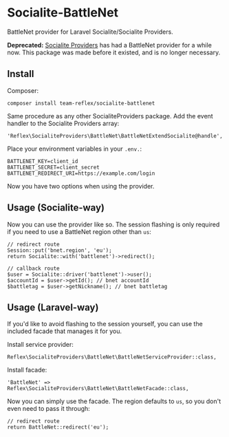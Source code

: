 # Socialite-BattleNet
BattleNet provider for Laravel Socialite/Socialite Providers.

**Deprecated:** [Socialite Providers](https://socialiteproviders.netlify.com/providers/battle-net.html) has had a BattleNet provider for a while now. This package was made before it existed, and is no longer necessary.

## Install

Composer:

`composer install team-reflex/socialite-battlenet`

Same procedure as any other SocialiteProviders package. Add the event handler to the Socialite Providers array:

```
'Reflex\SocialiteProviders\BattleNet\BattleNetExtendSocialite@handle',
```

Place your environment variables in your `.env.`:

```
BATTLENET_KEY=client_id
BATTLENET_SECRET=client_secret
BATTLENET_REDIRECT_URI=https://example.com/login 
```

Now you have two options when using the provider.

## Usage (Socialite-way)

Now you can use the provider like so. The session flashing is only required if you need to use a BattleNet region other than `us`:

```
// redirect route
Session::put('bnet.region', 'eu');
return Socialite::with('battlenet')->redirect();

// callback route
$user = Socialite::driver('battlenet')->user();
$accountId = $user->getId(); // bnet accountId
$battletag = $user->getNickname(); // bnet battletag
```

## Usage (Laravel-way)

If you'd like to avoid flashing to the session yourself, you can use the included facade that manages it for you.

Install service provider:

```
Reflex\SocialiteProviders\BattleNet\BattleNetServiceProvider::class,
```

Install facade:

```
'BattleNet' => Reflex\SocialiteProviders\BattleNet\BattleNetFacade::class,
```

Now you can simply use the facade. The region defaults to `us`, so you don't even need to pass it through:

```
// redirect route
return BattleNet::redirect('eu');
```

